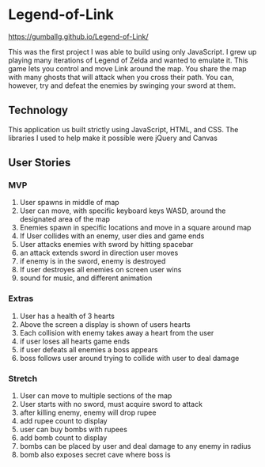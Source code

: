 # Legend-of-Link

https://gumballg.github.io/Legend-of-Link/

This was the first project I was able to build using only JavaScript. I grew up playing many iterations of Legend of Zelda and wanted to emulate it. This game lets you control and move Link around the map. You share the map with many ghosts that will attack when you cross their path. You can, however, try and defeat the enemies by swinging your sword at them.

## Technology 

This application us built strictly using JavaScript, HTML, and CSS. The libraries I used to help make it possible were jQuery and Canvas

## User Stories

### MVP

1. User spawns in middle of map
2. User can move, with specific keyboard keys WASD, around the designated area of the map
3. Enemies spawn in specific locations and move in a square around map
4. If User collides with an enemy, user dies and game ends
5. User attacks enemies with sword by hitting spacebar
6. an attack extends sword in direction user moves
7. if enemy is in the sword, enemy is destroyed
8. If user destroyes all enemies on screen user wins
9. sound for music, and different animation

### Extras

1. User has a health of 3 hearts
2. Above the screen a display is shown of users hearts
3. Each collision with enemy takes away a heart from the user
4. if user loses all hearts game ends
5. if user defeats all enemies a boss appears
6. boss follows user around trying to collide with user to deal damage

### Stretch

1. User can move to multiple sections of the map
2. User starts with no sword, must acquire sword to attack
3. after killing enemy, enemy will drop rupee
4. add rupee count to display
5. user can buy bombs with rupees
6. add bomb count to display
7. bombs can be placed by user and deal damage to any enemy in radius
8. bomb also exposes secret cave where boss is
